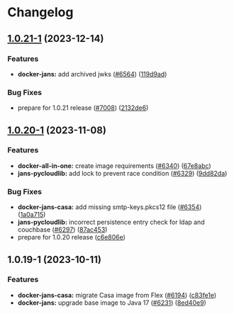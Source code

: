 # Changelog

## [1.0.21-1](https://github.com/JanssenProject/jans/compare/docker-jans-casa-v1.0.20-1...docker-jans-casa-v1.0.21-1) (2023-12-14)


### Features

* **docker-jans:** add archived jwks ([#6564](https://github.com/JanssenProject/jans/issues/6564)) ([119d9ad](https://github.com/JanssenProject/jans/commit/119d9ade7cb4ce60b08825e6cda2f43fd153eadf))


### Bug Fixes

* prepare for 1.0.21 release ([#7008](https://github.com/JanssenProject/jans/issues/7008)) ([2132de6](https://github.com/JanssenProject/jans/commit/2132de6683f67bf22d5a863b149770d657073a83))

## [1.0.20-1](https://github.com/JanssenProject/jans/compare/docker-jans-casa-v1.0.19-1...docker-jans-casa-v1.0.20-1) (2023-11-08)


### Features

* **docker-all-in-one:** create image requirements ([#6340](https://github.com/JanssenProject/jans/issues/6340)) ([67e8abc](https://github.com/JanssenProject/jans/commit/67e8abc6a3067f4949ea0c4da4d41b370eef53fb))
* **jans-pycloudlib:** add lock to prevent race condition ([#6329](https://github.com/JanssenProject/jans/issues/6329)) ([9dd82da](https://github.com/JanssenProject/jans/commit/9dd82da5c87ee829c73a1135ce8740b8353f8ab5))


### Bug Fixes

* **docker-jans-casa:** add missing smtp-keys.pkcs12 file ([#6354](https://github.com/JanssenProject/jans/issues/6354)) ([1a0a715](https://github.com/JanssenProject/jans/commit/1a0a715c947fee247f85efde67a43aeef0f18d56))
* **jans-pycloudlib:** incorrect persistence entry check for ldap and couchbase ([#6297](https://github.com/JanssenProject/jans/issues/6297)) ([87ac453](https://github.com/JanssenProject/jans/commit/87ac453c121b9bdd2dfd7cb4ebb7b8628f322474))
* prepare for 1.0.20 release ([c6e806e](https://github.com/JanssenProject/jans/commit/c6e806eb31fed998d52cbef7a7d94c231d913102))

## 1.0.19-1 (2023-10-11)


### Features

* **docker-jans-casa:** migrate Casa image from Flex ([#6194](https://github.com/JanssenProject/jans/issues/6194)) ([c83fe1e](https://github.com/JanssenProject/jans/commit/c83fe1ebaf2bbbe246681312a2c7aa76ff34e1d0))
* **docker-jans:** upgrade base image to Java 17 ([#6231](https://github.com/JanssenProject/jans/issues/6231)) ([8ed40e9](https://github.com/JanssenProject/jans/commit/8ed40e91a56c256cb34262659b6e0657571f8c97))

